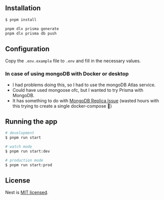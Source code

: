 ## Installation

```bash
$ pnpm install
```

```bash
pnpm dlx prisma generate
pnpm dlx prisma db push
```

## Configuration

Copy the `.env.example` file to `.env` and fill in the necessary values.

### In case of using mongoDB with Docker or desktop

- I had problems doing this, so I had to use the mongoDB Atlas service.
- Could have used mongoose ofc, but I wanted to try Prisma with MongoDB.
- It has something to do with [MongoDB Replica Issue](https://github.com/prisma/prisma/issues/8266) (wasted hours with this trying to create a single docker-compose 🥲)


## Running the app

```bash
# development
$ pnpm run start

# watch mode
$ pnpm run start:dev

# production mode
$ pnpm run start:prod
```

## License

Nest is [MIT licensed](LICENSE).
